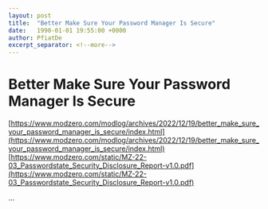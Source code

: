 ```yaml
---
layout: post
title:  "Better Make Sure Your Password Manager Is Secure"
date:   1990-01-01 19:55:00 +0000
author: PfiatDe
excerpt_separator: <!--more-->
---
```


# Better Make Sure Your Password Manager Is Secure
[https://www.modzero.com/modlog/archives/2022/12/19/better_make_sure_your_password_manager_is_secure/index.html](https://www.modzero.com/modlog/archives/2022/12/19/better_make_sure_your_password_manager_is_secure/index.html)
[https://www.modzero.com/static/MZ-22-03_Passwordstate_Security_Disclosure_Report-v1.0.pdf](https://www.modzero.com/static/MZ-22-03_Passwordstate_Security_Disclosure_Report-v1.0.pdf)

...
<!--more-->
